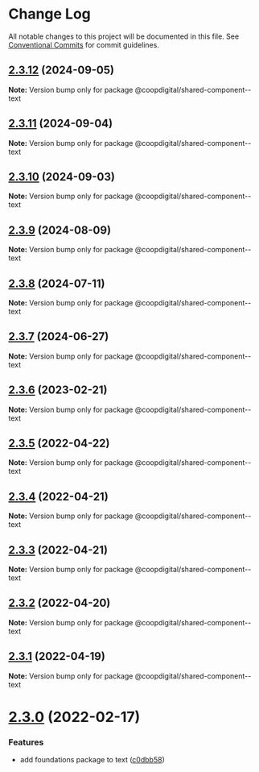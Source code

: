 # Change Log

All notable changes to this project will be documented in this file.
See [Conventional Commits](https://conventionalcommits.org) for commit guidelines.

## [2.3.12](https://github.com/coopdigital/coop-frontend/compare/@coopdigital/shared-component--text@2.3.11...@coopdigital/shared-component--text@2.3.12) (2024-09-05)

**Note:** Version bump only for package @coopdigital/shared-component--text





## [2.3.11](https://github.com/coopdigital/coop-frontend/compare/@coopdigital/shared-component--text@2.3.10...@coopdigital/shared-component--text@2.3.11) (2024-09-04)

**Note:** Version bump only for package @coopdigital/shared-component--text





## [2.3.10](https://github.com/coopdigital/coop-frontend/compare/@coopdigital/shared-component--text@2.3.9...@coopdigital/shared-component--text@2.3.10) (2024-09-03)

**Note:** Version bump only for package @coopdigital/shared-component--text





## [2.3.9](https://github.com/coopdigital/coop-frontend/compare/@coopdigital/shared-component--text@2.3.8...@coopdigital/shared-component--text@2.3.9) (2024-08-09)

**Note:** Version bump only for package @coopdigital/shared-component--text





## [2.3.8](https://github.com/coopdigital/coop-frontend/compare/@coopdigital/shared-component--text@2.3.7...@coopdigital/shared-component--text@2.3.8) (2024-07-11)

**Note:** Version bump only for package @coopdigital/shared-component--text





## [2.3.7](https://github.com/coopdigital/coop-frontend/compare/@coopdigital/shared-component--text@2.3.6...@coopdigital/shared-component--text@2.3.7) (2024-06-27)

**Note:** Version bump only for package @coopdigital/shared-component--text





## [2.3.6](https://github.com/coopdigital/coop-frontend/compare/@coopdigital/shared-component--text@2.3.5...@coopdigital/shared-component--text@2.3.6) (2023-02-21)

**Note:** Version bump only for package @coopdigital/shared-component--text





## [2.3.5](https://github.com/coopdigital/coop-frontend/compare/@coopdigital/shared-component--text@2.3.4...@coopdigital/shared-component--text@2.3.5) (2022-04-22)

**Note:** Version bump only for package @coopdigital/shared-component--text





## [2.3.4](https://github.com/coopdigital/coop-frontend/compare/@coopdigital/shared-component--text@2.3.3...@coopdigital/shared-component--text@2.3.4) (2022-04-21)

**Note:** Version bump only for package @coopdigital/shared-component--text





## [2.3.3](https://github.com/coopdigital/coop-frontend/compare/@coopdigital/shared-component--text@2.3.2...@coopdigital/shared-component--text@2.3.3) (2022-04-21)

**Note:** Version bump only for package @coopdigital/shared-component--text





## [2.3.2](https://github.com/coopdigital/coop-frontend/compare/@coopdigital/shared-component--text@2.3.1...@coopdigital/shared-component--text@2.3.2) (2022-04-20)

**Note:** Version bump only for package @coopdigital/shared-component--text





## [2.3.1](https://github.com/coopdigital/coop-frontend/compare/@coopdigital/shared-component--text@2.3.0...@coopdigital/shared-component--text@2.3.1) (2022-04-19)

**Note:** Version bump only for package @coopdigital/shared-component--text





# [2.3.0](https://github.com/coopdigital/coop-frontend/compare/@coopdigital/shared-component--text@2.2.7...@coopdigital/shared-component--text@2.3.0) (2022-02-17)


### Features

* add foundations package to text ([c0dbb58](https://github.com/coopdigital/coop-frontend/commit/c0dbb58b79dc92b4362c61dbdda437a7eb4cfb9b))
